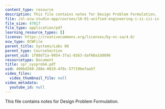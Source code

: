 ```yaml
---
content_type: resource
description: This file contains notes for Design Problem Formulation.
file: /ol-ocw-studio-app/courses/16-01-unified-engineering-i-ii-iii-iv-fall-2005-spring-2006/400bd260288e08194f8c57719befaa5f_spr_sysprob4.pdf
file_size: 47017
file_type: application/pdf
learning_resource_types: []
license: https://creativecommons.org/licenses/by-nc-sa/4.0/
ocw_type: OCWFile
parent_title: Systems/Labs 06
parent_type: CourseSection
parent_uid: 1f88d71a-9054-37a1-8163-daf60a1dd696
resourcetype: Document
title: spr_sysprob4.pdf
uid: 400bd260-288e-0819-4f8c-57719befaa5f
video_files:
  video_thumbnail_file: null
video_metadata:
  youtube_id: null
---
```

This file contains notes for Design Problem Formulation.